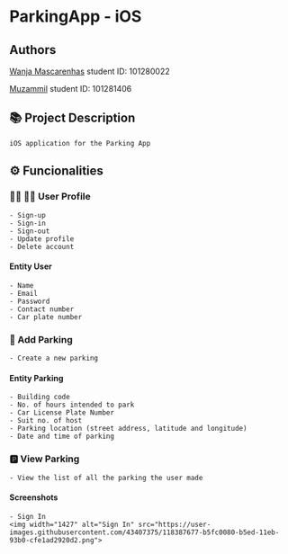 # ParkingApp - iOS

## Authors

[Wanja Mascarenhas](https://github.com/mascarenhaswanja)
student ID: 101280022
    
[Muzammil](https://github.com/muzz56)
student ID: 101281406 

## :books: Project Description

    iOS application for the Parking App
    
## :gear: Funcionalities

### :woman_office_worker: :man_office_worker: User Profile

    - Sign-up
    - Sign-in
    - Sign-out
    - Update profile
    - Delete account 
    
#### Entity User
    - Name  
    - Email 
    - Password 
    - Contact number 
    - Car plate number 
       
### :car: Add Parking

    - Create a new parking

#### Entity Parking
    
    - Building code 
    - No. of hours intended to park 
    - Car License Plate Number
    - Suit no. of host
    - Parking location (street address, latitude and longitude)
    - Date and time of parking 

### :parking: View Parking

    - View the list of all the parking the user made

#### Screenshots

    - Sign In
    <img width="1427" alt="Sign In" src="https://user-images.githubusercontent.com/43407375/118387677-b5fc0080-b5ed-11eb-93b0-cfe1ad2920d2.png">



